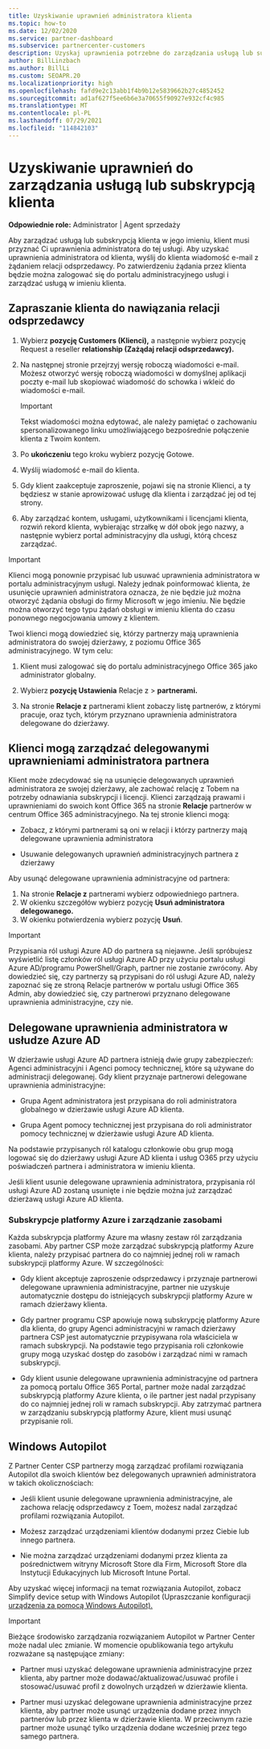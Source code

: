 ```yaml
---
title: Uzyskiwanie uprawnień administratora klienta
ms.topic: how-to
ms.date: 12/02/2020
ms.service: partner-dashboard
ms.subservice: partnercenter-customers
description: Uzyskaj uprawnienia potrzebne do zarządzania usługą lub subskrypcją klienta w jego imieniu. Dowiedz się, w jaki sposób uprawnienia są udzielane, odwoływały się i zarządzane.
author: BillLinzbach
ms.author: BillLi
ms.custom: SEOAPR.20
ms.localizationpriority: high
ms.openlocfilehash: fafd9e2c13abb1f4b9b12e5839662b27c4852452
ms.sourcegitcommit: ad1af627f5ee6b6e3a70655f90927e932cf4c985
ms.translationtype: MT
ms.contentlocale: pl-PL
ms.lasthandoff: 07/29/2021
ms.locfileid: "114842103"
---
```

# <a name="obtain-permissions-to-manage-a-customers-service-or-subscription"></a>Uzyskiwanie uprawnień do zarządzania usługą lub subskrypcją klienta

**Odpowiednie role:** Administrator | Agent sprzedaży

Aby zarządzać usługą lub subskrypcją klienta w jego imieniu, klient musi przyznać Ci uprawnienia administratora do tej usługi. Aby uzyskać uprawnienia administratora od klienta, wyślij do klienta wiadomość e-mail z żądaniem relacji odsprzedawcy. Po zatwierdzeniu żądania przez klienta będzie można zalogować się do portalu administracyjnego usługi i zarządzać usługą w imieniu klienta. 

## <a name="invite-a-customer-to-establish-a-reseller-relationship-with-you"></a>Zapraszanie klienta do nawiązania relacji odsprzedawcy

1.  Wybierz **pozycję Customers (Klienci),** a następnie wybierz pozycję Request a reseller **relationship (Zażądaj relacji odsprzedawcy).**

2.  Na następnej stronie przejrzyj wersję roboczą wiadomości e-mail. Możesz otworzyć wersję roboczą wiadomości w domyślnej aplikacji poczty e-mail lub skopiować wiadomość do schowka i wkleić do wiadomości e-mail. 

    >[!IMPORTANT]
    >Tekst wiadomości można edytować, ale należy pamiętać o zachowaniu spersonalizowanego linku umożliwiającego bezpośrednie połączenie klienta z Twoim kontem. 
    
3.  Po **ukończeniu** tego kroku wybierz pozycję Gotowe.

4.  Wyślij wiadomość e-mail do klienta.

5.  Gdy klient zaakceptuje zaproszenie, pojawi się  na stronie Klienci, a ty będziesz w stanie aprowizować usługę dla klienta i zarządzać jej od tej strony.

6.  Aby zarządzać kontem, usługami, użytkownikami i licencjami klienta, rozwiń rekord klienta, wybierając strzałkę w dół obok jego nazwy, a następnie wybierz portal administracyjny dla usługi, którą chcesz zarządzać.

>[!IMPORTANT]  
>Klienci mogą ponownie przypisać lub usuwać uprawnienia administratora w portalu administracyjnym usługi. Należy jednak poinformować klienta, że usunięcie uprawnień administratora oznacza, że nie będzie już można otworzyć żądania obsługi do firmy Microsoft w jego imieniu. Nie będzie można otworzyć tego typu żądań obsługi w imieniu klienta do czasu ponownego negocjowania umowy z klientem.

Twoi klienci mogą dowiedzieć się, którzy partnerzy mają uprawnienia administratora do swojej dzierżawy, z poziomu Office 365 administracyjnego. W tym celu:

1. Klient musi zalogować się do portalu administracyjnego Office 365 jako administrator globalny.

2. Wybierz **pozycję Ustawienia** Relacje z  >  **partnerami.**

3. Na stronie **Relacje z** partnerami klient zobaczy listę partnerów, z którymi pracuje, oraz tych, którym przyznano uprawnienia administratora delegowane do dzierżawy.

## <a name="customers-can-manage-a-partners-delegated-admin-privileges"></a>Klienci mogą zarządzać delegowanymi uprawnieniami administratora partnera 

Klient może zdecydować się na usunięcie delegowanych uprawnień administratora ze swojej dzierżawy, ale zachować relację z Tobem na potrzeby odnawiania subskrypcji i licencji. Klienci zarządzają prawami i uprawnieniami do swoich kont Office 365 na stronie **Relacje** partnerów w centrum Office 365 administracyjnego. Na tej stronie klienci mogą:

- Zobacz, z którymi partnerami są oni w relacji i którzy partnerzy mają delegowane uprawnienia administratora

- Usuwanie delegowanych uprawnień administracyjnych partnera z dzierżawy

Aby usunąć delegowane uprawnienia administracyjne od partnera:

1. Na stronie **Relacje z** partnerami wybierz odpowiedniego partnera.
2. W okienku szczegółów wybierz pozycję **Usuń administratora delegowanego.**
3. W okienku potwierdzenia wybierz pozycję **Usuń**.

>[!IMPORTANT]  
>Przypisania ról usługi Azure AD do partnera są niejawne. Jeśli spróbujesz wyświetlić listę członków ról usługi Azure AD przy użyciu portalu usługi Azure AD/programu PowerShell/Graph, partner nie zostanie zwrócony. Aby dowiedzieć się, czy partnerzy są przypisani do ról usługi Azure AD, należy zapoznać się ze stroną Relacje partnerów w portalu usługi Office 365 Admin, aby dowiedzieć się, czy partnerowi przyznano delegowane uprawnienia administracyjne, czy nie.

## <a name="delegated-admin-privileges-in-azure-ad"></a>Delegowane uprawnienia administratora w usłudze Azure AD 

W dzierżawie usługi Azure AD partnera istnieją dwie grupy zabezpieczeń: Agenci administracyjni i Agenci pomocy technicznej, które są używane do administracji delegowanej. Gdy klient przyznaje partnerowi delegowane uprawnienia administracyjne:

- Grupa Agent administratora jest przypisana do roli administratora globalnego w dzierżawie usługi Azure AD klienta.

- Grupa Agent pomocy technicznej jest przypisana do roli administrator pomocy technicznej w dzierżawie usługi Azure AD klienta.

Na podstawie przypisanych ról katalogu członkowie obu grup mogą logować się do dzierżawy usługi Azure AD klienta i usług O365 przy użyciu poświadczeń partnera i administratora w imieniu klienta.

Jeśli klient usunie delegowane uprawnienia administratora, przypisania ról usługi Azure AD zostaną usunięte i nie będzie można już zarządzać dzierżawą usługi Azure AD klienta.

### <a name="azure-subscriptions-and-resource-management"></a>Subskrypcje platformy Azure i zarządzanie zasobami

Każda subskrypcja platformy Azure ma własny zestaw ról zarządzania zasobami. Aby partner CSP może zarządzać subskrypcją platformy Azure klienta, należy przypisać partnera do co najmniej jednej roli w ramach subskrypcji platformy Azure. W szczególności:

- Gdy klient akceptuje zaproszenie odsprzedawcy i przyznaje partnerowi delegowane uprawnienia administracyjne, partner nie uzyskuje automatycznie dostępu do istniejących subskrypcji platformy Azure w ramach dzierżawy klienta.

- Gdy partner programu CSP apowiuje nową subskrypcję platformy Azure dla klienta, do grupy Agenci administracyjni w ramach dzierżawy partnera CSP jest automatycznie przypisywana rola właściciela w ramach subskrypcji. Na podstawie tego przypisania roli członkowie grupy mogą uzyskać dostęp do zasobów i zarządzać nimi w ramach subskrypcji.

- Gdy klient usunie delegowane uprawnienia administracyjne od partnera za pomocą portalu Office 365 Portal, partner może nadal zarządzać subskrypcją platformy Azure klienta, o ile partner jest nadal przypisany do co najmniej jednej roli w ramach subskrypcji. Aby zatrzymać partnera w zarządzaniu subskrypcją platformy Azure, klient musi usunąć przypisanie roli.

## <a name="windows-autopilot"></a>Windows Autopilot

Z Partner Center CSP partnerzy mogą zarządzać profilami rozwiązania Autopilot dla swoich klientów bez delegowanych uprawnień administratora w takich okolicznościach: 

- Jeśli klient usunie delegowane uprawnienia administracyjne, ale zachowa relację odsprzedawcy z Toem, możesz nadal zarządzać profilami rozwiązania Autopilot.

- Możesz zarządzać urządzeniami klientów dodanymi przez Ciebie lub innego partnera. 

- Nie można zarządzać urządzeniami dodanymi przez klienta za pośrednictwem witryny Microsoft Store dla Firm, Microsoft Store dla Instytucji Edukacyjnych lub Microsoft Intune Portal.

Aby uzyskać więcej informacji na temat rozwiązania Autopilot, zobacz Simplify device setup with Windows Autopilot (Upraszczanie konfiguracji [urządzenia za pomocą Windows Autopilot).](autopilot.md)

>[!IMPORTANT]  
>Bieżące środowisko zarządzania rozwiązaniem Autopilot w Partner Center może nadal ulec zmianie. W momencie opublikowania tego artykułu rozważane są następujące zmiany:

- Partner musi uzyskać delegowane uprawnienia administracyjne przez klienta, aby partner może dodawać/aktualizować/usuwać profile i stosować/usuwać profil z dowolnych urządzeń w dzierżawie klienta.

- Partner musi uzyskać delegowane uprawnienia administracyjne przez klienta, aby partner może usunąć urządzenia dodane przez innych partnerów lub przez klienta w dzierżawie klienta. W przeciwnym razie partner może usunąć tylko urządzenia dodane wcześniej przez tego samego partnera.
